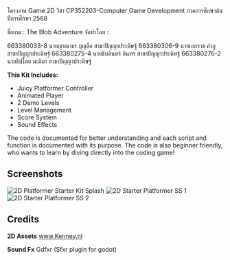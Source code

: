 โครงงาน Game 2D วิชา CP352203-Computer Game Development   ภาคการศึกษาต้น ปีการศึกษา 2568

ชื่อเกม :  The Blob Adventure
จัดทำโดย : 

663380033-8  นายญาณาธร บุญลือ   สาขาปัญญาประดิษฐ์
663380306-9  นายเอกราช คำภู    สาขาปัญญาประดิษฐ์
663380275-4  นายธิบดินทร์ อินทร   สาขาปัญญาประดิษฐ์
663380276-2  นายธิปไตย มะลิมา   สาขาปัญญาประดิษฐ์


**This Kit Includes:**
- Juicy Platformer Controller
- Animated Player
- 2 Demo Levels
- Level Management
- Score System
- Sound Effects

The code is documented for better understanding and each script and function is documented with its purpose.
The code is also beginner friendly, who wants to learn by diving directly into the coding game!

## Screenshots
![2D Platformer Starter Kit Splash](https://github.com/AdilDevStuff/2D-Platformer-Starter-Kit/assets/94475453/0714f861-5db9-4c49-a5a7-c00708c0f9b5)
![2D Starter Platformer SS 1](https://github.com/AdilDevStuff/2D-Platformer-Starter-Kit/assets/94475453/566dafe8-273d-4b60-97f6-4b29930c9eca)
![2D Starter Platformer SS 2](https://github.com/AdilDevStuff/2D-Platformer-Starter-Kit/assets/94475453/aab09d8c-b7d7-459e-9313-9ec62bd585b8)

## Credits

**2D Assets**
www.Kenney.nl

**Sound Fx**
Gdfxr (Sfxr plugin for godot)
